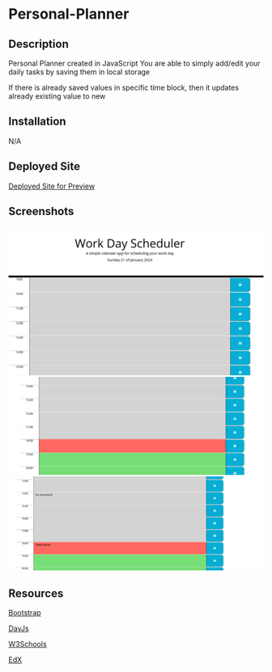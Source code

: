 # Personal-Planner

## Description

Personal Planner created in JavaScript
You are able to simply add/edit your daily tasks by saving them in local storage

If there is already saved values in specific time block, then it updates already existing value to new

## Installation

N/A

## Deployed Site

[Deployed Site for Preview](https://rexactor.github.io/Personal-Planner/)

## Screenshots

![Main Image](/assets/images/main_page.PNG)
![color Scheme](/assets//images/colour_scheme.PNG)
![entries](/assets//images/entries.PNG)

## Resources

[Bootstrap](https://getbootstrap.com/)

[DayJs](https://day.js.org/)

[W3Schools](https://www.w3schools.com/)

[EdX](https://www.edx.org/)
